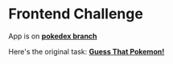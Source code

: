 # Frontend Challenge
App is on [**pokedex branch**](https://github.com/fichorka/frontend-challenge/tree/pokedex)

Here's the original task: [**Guess That Pokemon!**](https://github.com/rerootagency/frontend-challenge/tree/pokedex)
